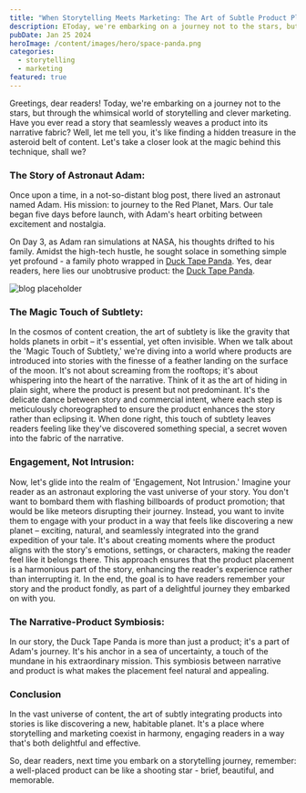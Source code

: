```yaml
---
title: "When Storytelling Meets Marketing: The Art of Subtle Product Placement in Blogs"
description: EToday, we're embarking on a journey not to the stars, but through the whimsical world of storytelling and clever marketing. Have you ever read a story that seamlessly weaves a product into its narrative fabric?
pubDate: Jan 25 2024
heroImage: /content/images/hero/space-panda.png
categories:
  - storytelling
  - marketing
featured: true
---
```


Greetings, dear readers! Today, we're embarking on a journey not to the stars, but through the whimsical world of storytelling and clever marketing. Have you ever read a story that seamlessly weaves a product into its narrative fabric? Well, let me tell you, it's like finding a hidden treasure in the asteroid belt of content. Let's take a closer look at the magic behind this technique, shall we?

### The Story of Astronaut Adam:

Once upon a time, in a not-so-distant blog post, there lived an astronaut named Adam. His mission: to journey to the Red Planet, Mars. Our tale began five days before launch, with Adam's heart orbiting between excitement and nostalgia.

On Day 3, as Adam ran simulations at NASA, his thoughts drifted to his family. Amidst the high-tech hustle, he sought solace in something simple yet profound - a family photo wrapped in [Duck Tape Panda](https://star.kobilica.hr/post/2014/005-mars-family/#day-3-the-echoes-of-doubt). Yes, dear readers, here lies our unobtrusive product: the [Duck Tape Panda](https://star.kobilica.hr/post/2014/005-mars-family/#day-3-the-echoes-of-doubt).

![blog placeholder](/content/images/assets/subtle-touch.png)

### The Magic Touch of Subtlety:

In the cosmos of content creation, the art of subtlety is like the gravity that holds planets in orbit – it's essential, yet often invisible. When we talk about the 'Magic Touch of Subtlety,' we're diving into a world where products are introduced into stories with the finesse of a feather landing on the surface of the moon. It's not about screaming from the rooftops; it's about whispering into the heart of the narrative. Think of it as the art of hiding in plain sight, where the product is present but not predominant. It's the delicate dance between story and commercial intent, where each step is meticulously choreographed to ensure the product enhances the story rather than eclipsing it. When done right, this touch of subtlety leaves readers feeling like they've discovered something special, a secret woven into the fabric of the narrative.

### Engagement, Not Intrusion:

Now, let's glide into the realm of 'Engagement, Not Intrusion.' Imagine your reader as an astronaut exploring the vast universe of your story. You don't want to bombard them with flashing billboards of product promotion; that would be like meteors disrupting their journey. Instead, you want to invite them to engage with your product in a way that feels like discovering a new planet – exciting, natural, and seamlessly integrated into the grand expedition of your tale. It's about creating moments where the product aligns with the story's emotions, settings, or characters, making the reader feel like it belongs there. This approach ensures that the product placement is a harmonious part of the story, enhancing the reader's experience rather than interrupting it. In the end, the goal is to have readers remember your story and the product fondly, as part of a delightful journey they embarked on with you.

### The Narrative-Product Symbiosis:

In our story, the Duck Tape Panda is more than just a product; it's a part of Adam's journey. It's his anchor in a sea of uncertainty, a touch of the mundane in his extraordinary mission. This symbiosis between narrative and product is what makes the placement feel natural and appealing.

### Conclusion

In the vast universe of content, the art of subtly integrating products into stories is like discovering a new, habitable planet. It's a place where storytelling and marketing coexist in harmony, engaging readers in a way that's both delightful and effective.

So, dear readers, next time you embark on a storytelling journey, remember: a well-placed product can be like a shooting star - brief, beautiful, and memorable.
